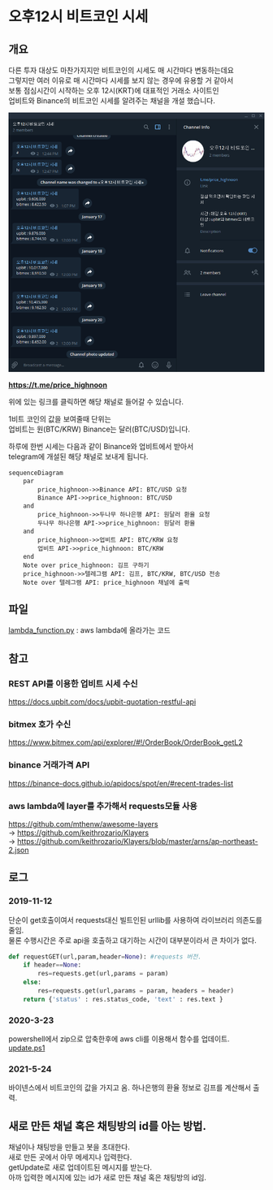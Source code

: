 # 오후12시 비트코인 시세
## 개요
다른 투자 대상도 마찬가지지만 비트코인의 시세도 매 시간마다 변동하는데요  
그렇지만 여러 이유로 매 시간마다 시세를 보지 않는 경우에 유용할 거 같아서  
보통 점심시간이 시작하는 오후 12시(KRT)에 대표적인 거래소 사이트인  
업비트와 Binance의 비트코인 시세를 알려주는 채널을 개설 했습니다.  

![](price_highnoon.png)

**https://t.me/price_highnoon**

위에 있는 링크를 클릭하면 해당 채널로 들어갈 수 있습니다.

1비트 코인의 값을 보여줄때 단위는  
업비트는 원(BTC/KRW) Binance는 달러(BTC/USD)입니다.

하루에 한번 시세는 다음과 같이 Binance와 업비트에서 받아서  
telegram에 개설된 해당 채널로 보내게 됩니다.  

```mermaid
sequenceDiagram
	par
		price_highnoon->>Binance API: BTC/USD 요청
		Binance API->>price_highnoon: BTC/USD
	and
		price_highnoon->>두나무 하나은행 API: 원달러 환율 요청
		두나무 하나은행 API->>price_highnoon: 원달러 환율
	and
		price_highnoon->>업비트 API: BTC/KRW 요청
		업비트 API->>price_highnoon: BTC/KRW
	end
	Note over price_highnoon: 김프 구하기
	price_highnoon->>텔레그램 API: 김프, BTC/KRW, BTC/USD 전송
	Note over 텔레그램 API: price_highnoon 채널에 출력
```

## 파일
[lambda_function.py](lambda_function.py) : aws lambda에 올라가는 코드  

## 참고
### REST API를 이용한 업비트 시세 수신  
https://docs.upbit.com/docs/upbit-quotation-restful-api

### bitmex 호가 수신  
https://www.bitmex.com/api/explorer/#!/OrderBook/OrderBook_getL2

### binance 거래가격 API  
https://binance-docs.github.io/apidocs/spot/en/#recent-trades-list

### aws lambda에 layer를 추가해서 requests모듈 사용  
https://github.com/mthenw/awesome-layers  
-> https://github.com/keithrozario/Klayers  
-> https://github.com/keithrozario/Klayers/blob/master/arns/ap-northeast-2.json  

## 로그
### 2019-11-12
단순이 get호출이여서 requests대신 빌트인된 urllib를 사용하여 라이브러리 의존도를 줄임.  
물론 수행시간은 주로 api을 호출하고 대기하는 시간이 대부분이라서 큰 차이가 없다.  

```py
def requestGET(url,param,header=None): #requests 버전.
    if header==None:
        res=requests.get(url,params = param)    
    else:
        res=requests.get(url,params = param, headers = header)    
    return {'status' : res.status_code, 'text' : res.text }
```

### 2020-3-23
powershell에서 zip으로 압축한후에 aws cli를 이용해서 함수를 업데이트. [update.ps1](update.ps1)  

### 2021-5-24
바이넨스에서 비트코인의 값을 가지고 옴.
하나은행의 환율 정보로 김프를 계산해서 출력.

## 새로 만든 채널 혹은 채팅방의 id를 아는 방법.
채널이나 채팅방을 만들고 봇을 초대한다.  
새로 만든 곳에서 아무 메세지나 입력한다.  
getUpdate로 새로 업데이트된 메시지를 받는다.  
아까 입력한 메시지에 있는 id가 새로 만든 채널 혹은 채팅방의 id임.  
